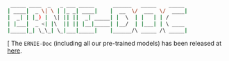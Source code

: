 ```bash
 _____ ____  _   _ ___ _____      ______   _____    _____
| ____|  _ \| \ | |_ _| ____|    |  __  \/  ___  \/  ____|
|  _| | |_) |  \| || ||  _| _____| |  \  | |   | | /   
| |___|  _ <| |\  || || |__|_____| |__/  | |___| | \ ____  
|_____|_| \_\_| \_|___|_____|    |______/\ _____ /\ _____|
```
[
The `ERNIE-Doc` (including all our pre-trained models) has been released at [here](https://github.com/PaddlePaddle/ERNIE/tree/repro/ernie-doc).
